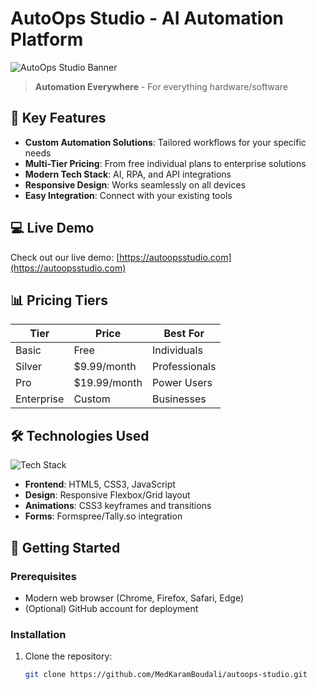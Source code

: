 # AutoOps Studio - AI Automation Platform

![AutoOps Studio Banner](assets/banner.png) <!-- Optional banner image -->

> **Automation Everywhere** - For everything hardware/software

## 🚀 Key Features

- **Custom Automation Solutions**: Tailored workflows for your specific needs
- **Multi-Tier Pricing**: From free individual plans to enterprise solutions
- **Modern Tech Stack**: AI, RPA, and API integrations
- **Responsive Design**: Works seamlessly on all devices
- **Easy Integration**: Connect with your existing tools

## 💻 Live Demo

Check out our live demo: [https://autoopsstudio.com](https://autoopsstudio.com) <!-- Replace with your actual URL -->

## 📊 Pricing Tiers

| Tier       | Price       | Best For         |
|------------|-------------|------------------|
| Basic      | Free        | Individuals      |
| Silver     | $9.99/month | Professionals    |
| Pro        | $19.99/month| Power Users      |
| Enterprise | Custom      | Businesses       |

## 🛠️ Technologies Used

![Tech Stack](assets/tech-stack.png) <!-- Optional tech stack image -->

- **Frontend**: HTML5, CSS3, JavaScript
- **Design**: Responsive Flexbox/Grid layout
- **Animations**: CSS3 keyframes and transitions
- **Forms**: Formspree/Tally.so integration

## 📌 Getting Started

### Prerequisites
- Modern web browser (Chrome, Firefox, Safari, Edge)
- (Optional) GitHub account for deployment

### Installation
1. Clone the repository:
   ```bash
   git clone https://github.com/MedKaramBoudali/autoops-studio.git
